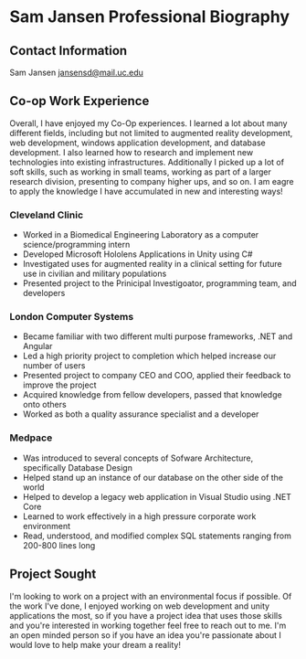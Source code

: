 # Sam Jansen Professional Biography

## Contact Information
Sam Jansen
jansensd@mail.uc.edu

## Co-op Work Experience
Overall, I have enjoyed my Co-Op experiences. I learned a lot about many different fields, including but not limited to 
augmented reality development, web development, windows application development, and database development. I also learned 
how to research and implement new technologies into existing infrastructures. Additionally I picked up a lot of soft skills,
such as working in small teams, working as part of a larger research division, presenting to company higher ups, and so on. 
I am eagre to apply the knowledge I have accumulated in new and interesting ways!

### Cleveland Clinic 
* Worked in a Biomedical Engineering Laboratory as a computer science/programming intern
* Developed Microsoft Hololens Applications in Unity using C#
* Investigated uses for augmented reality in a clinical setting for future use in civilian and military populations
* Presented project to the Prinicipal Investigoator, programming team, and developers

### London Computer Systems
* Became familiar with two different multi purpose frameworks, .NET and Angular
* Led a high priority project to completion which helped increase our number of users
* Presented project to company CEO and COO, applied their feedback to improve the project
* Acquired knowledge from fellow developers, passed that knowledge onto others
* Worked as both a quality assurance specialist and a developer

### Medpace
* Was introduced to several concepts of Sofware Architecture, specifically Database Design
* Helped stand up an instance of our database on the other side of the world 
* Helped to develop a legacy web application in Visual Studio using .NET Core
* Learned to work effectively in a high pressure corporate work environment 
* Read, understood, and modified complex SQL statements ranging from 200-800 lines long

## Project Sought
I'm looking to work on a project with an environmental focus if possible. Of the work I've done, I enjoyed working on 
web development and unity applications the most, so if you have a project idea that uses those skills and you're interested
in working together feel free to reach out to me. I'm an open minded person so if you have an idea you're passionate about
I would love to help make your dream a reality!